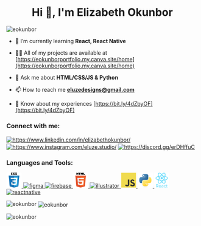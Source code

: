 <h1 align="center">Hi 👋, I'm Elizabeth Okunbor</h1>
<p align="left"> <img src="https://komarev.com/ghpvc/?username=eokunbor&label=Profile%20views&color=0e75b6&style=flat" alt="eokunbor" /> </p>

- 🌱 I’m currently learning **React, React Native**

- 👨‍💻 All of my projects are available at [https://eokunborportfolio.my.canva.site/home](https://eokunborportfolio.my.canva.site/home)

- 💬 Ask me about **HTML/CSS/JS & Python**

- 📫 How to reach me **eluzedesigns@gmail.com**

- 📄 Know about my experiences [https://bit.ly/4dZbyOF](https://bit.ly/4dZbyOF)

<h3 align="left">Connect with me:</h3>
<p align="left">
<a href="https://linkedin.com/in/https://www.linkedin.com/in/elizabethokunbor/" target="blank"><img align="center" src="https://raw.githubusercontent.com/rahuldkjain/github-profile-readme-generator/master/src/images/icons/Social/linked-in-alt.svg" alt="https://www.linkedin.com/in/elizabethokunbor/" height="30" width="40" /></a>
<a href="https://instagram.com/https://www.instagram.com/eluze.studio/" target="blank"><img align="center" src="https://raw.githubusercontent.com/rahuldkjain/github-profile-readme-generator/master/src/images/icons/Social/instagram.svg" alt="https://www.instagram.com/eluze.studio/" height="30" width="40" /></a>
<a href="https://discord.gg/https://discord.gg/erDHffuC" target="blank"><img align="center" src="https://raw.githubusercontent.com/rahuldkjain/github-profile-readme-generator/master/src/images/icons/Social/discord.svg" alt="https://discord.gg/erDHffuC" height="30" width="40" /></a>
</p>

<h3 align="left">Languages and Tools:</h3>
<p align="left"> <a href="https://www.w3schools.com/css/" target="_blank" rel="noreferrer"> <img src="https://raw.githubusercontent.com/devicons/devicon/master/icons/css3/css3-original-wordmark.svg" alt="css3" width="40" height="40"/> </a> <a href="https://www.figma.com/" target="_blank" rel="noreferrer"> <img src="https://www.vectorlogo.zone/logos/figma/figma-icon.svg" alt="figma" width="40" height="40"/> </a> <a href="https://firebase.google.com/" target="_blank" rel="noreferrer"> <img src="https://www.vectorlogo.zone/logos/firebase/firebase-icon.svg" alt="firebase" width="40" height="40"/> </a> <a href="https://www.w3.org/html/" target="_blank" rel="noreferrer"> <img src="https://raw.githubusercontent.com/devicons/devicon/master/icons/html5/html5-original-wordmark.svg" alt="html5" width="40" height="40"/> </a> <a href="https://www.adobe.com/in/products/illustrator.html" target="_blank" rel="noreferrer"> <img src="https://www.vectorlogo.zone/logos/adobe_illustrator/adobe_illustrator-icon.svg" alt="illustrator" width="40" height="40"/> </a> <a href="https://developer.mozilla.org/en-US/docs/Web/JavaScript" target="_blank" rel="noreferrer"> <img src="https://raw.githubusercontent.com/devicons/devicon/master/icons/javascript/javascript-original.svg" alt="javascript" width="40" height="40"/> </a> <a href="https://www.python.org" target="_blank" rel="noreferrer"> <img src="https://raw.githubusercontent.com/devicons/devicon/master/icons/python/python-original.svg" alt="python" width="40" height="40"/> </a> <a href="https://reactjs.org/" target="_blank" rel="noreferrer"> <img src="https://raw.githubusercontent.com/devicons/devicon/master/icons/react/react-original-wordmark.svg" alt="react" width="40" height="40"/> </a> <a href="https://reactnative.dev/" target="_blank" rel="noreferrer"> <img src="https://reactnative.dev/img/header_logo.svg" alt="reactnative" width="40" height="40"/> </a> </p>

<p><img align="left" src="https://github-readme-stats.vercel.app/api/top-langs?username=eokunbor&show_icons=true&locale=en&layout=compact" alt="eokunbor" /></p>

<p>&nbsp;<img align="center" src="https://github-readme-stats.vercel.app/api?username=eokunbor&show_icons=true&locale=en" alt="eokunbor" /></p>

<p><img align="center" src="https://github-readme-streak-stats.herokuapp.com/?user=eokunbor&" alt="eokunbor" /></p>
